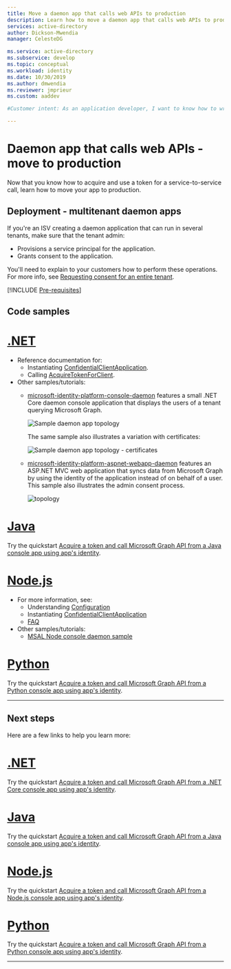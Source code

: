 ```yaml
---
title: Move a daemon app that calls web APIs to production
description: Learn how to move a daemon app that calls web APIs to production
services: active-directory
author: Dickson-Mwendia
manager: CelesteDG

ms.service: active-directory
ms.subservice: develop
ms.topic: conceptual
ms.workload: identity
ms.date: 10/30/2019
ms.author: dmwendia
ms.reviewer: jmprieur
ms.custom: aaddev

#Customer intent: As an application developer, I want to know how to write a daemon app that can call web APIs by using the Microsoft identity platform.

---
```


# Daemon app that calls web APIs - move to production

Now that you know how to acquire and use a token for a service-to-service call, learn how to move your app to production.

## Deployment - multitenant daemon apps

If you're an ISV creating a daemon application that can run in several tenants, make sure that the tenant admin:

- Provisions a service principal for the application.
- Grants consent to the application.

You'll need to explain to your customers how to perform these operations. For more info, see [Requesting consent for an entire tenant](./permissions-consent-overview.md#requesting-consent-for-an-entire-tenant).

[!INCLUDE [Pre-requisites](./includes/scenarios/scenarios-production.md)]

## Code samples

# [.NET](#tab/dotnet)

- Reference documentation for:
  - Instantiating [ConfidentialClientApplication](/dotnet/api/microsoft.identity.client.confidentialclientapplicationbuilder).
  - Calling [AcquireTokenForClient](/dotnet/api/microsoft.identity.client.acquiretokenforclientparameterbuilder?view=azure-dotnet&preserve-view=true).
- Other samples/tutorials:
  - [microsoft-identity-platform-console-daemon](https://github.com/Azure-Samples/microsoft-identity-platform-console-daemon) features a small .NET Core daemon console application that displays the users of a tenant querying Microsoft Graph.

    ![Sample daemon app topology](media/scenario-daemon-app/daemon-app-sample.svg)

    The same sample also illustrates a variation with certificates:

    ![Sample daemon app topology - certificates](media/scenario-daemon-app/daemon-app-sample-with-certificate.svg)

  - [microsoft-identity-platform-aspnet-webapp-daemon](https://github.com/Azure-Samples/microsoft-identity-platform-aspnet-webapp-daemon) features an ASP.NET MVC web application that syncs data from Microsoft Graph by using the identity of the application instead of on behalf of a user. This sample also illustrates the admin consent process.

    ![topology](media/scenario-daemon-app/damon-app-sample-web.svg)

# [Java](#tab/java)

Try the quickstart [Acquire a token and call Microsoft Graph API from a Java console app using app's identity](quickstart-v2-java-daemon.md).

# [Node.js](#tab/nodejs)

- For more information, see:
  - Understanding [Configuration](https://github.com/AzureAD/microsoft-authentication-library-for-js/blob/dev/lib/msal-node/docs/configuration.md)
  - Instantiating [ConfidentialClientApplication](https://github.com/AzureAD/microsoft-authentication-library-for-js/blob/dev/lib/msal-node/docs/initialize-confidential-client-application.md)
  - [FAQ](https://github.com/AzureAD/microsoft-authentication-library-for-js/blob/dev/lib/msal-node/docs/faq.md)
- Other samples/tutorials:
  - [MSAL Node console daemon sample](https://github.com/Azure-Samples/ms-identity-javascript-nodejs-console)

# [Python](#tab/python)

Try the quickstart [Acquire a token and call Microsoft Graph API from a Python console app using app's identity](quickstart-v2-python-daemon.md).

---

## Next steps

Here are a few links to help you learn more:

# [.NET](#tab/dotnet)

Try the quickstart [Acquire a token and call Microsoft Graph API from a .NET Core console app using app's identity](quickstart-v2-netcore-daemon.md).

# [Java](#tab/java)

Try the quickstart [Acquire a token and call Microsoft Graph API from a Java console app using app's identity](quickstart-v2-java-daemon.md).

# [Node.js](#tab/nodejs)

Try the quickstart [Acquire a token and call Microsoft Graph API from a Node.js console app using app's identity](quickstart-v2-nodejs-console.md).

# [Python](#tab/python)

Try the quickstart [Acquire a token and call Microsoft Graph API from a Python console app using app's identity](quickstart-v2-python-daemon.md).

---
